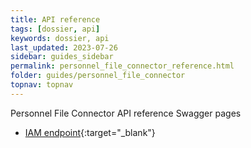 ```yaml
---
title: API reference
tags: [dossier, api]
keywords: dossier, api
last_updated: 2023-07-26
sidebar: guides_sidebar
permalink: personnel_file_connector_reference.html
folder: guides/personnel_file_connector
topnav: topnav
---
```


Personnel File Connector  API reference
Swagger pages
- [IAM endpoint](https://vr-api-integration.github.io/youforce-api-Swagger-ui/IAM.html){:target="\_blank"}

